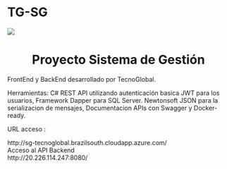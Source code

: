 # TG-SG
<p align="left">
   <img src="https://img.shields.io/badge/STATUS-EN%20DESAROLLO-green">
</p>
<h1 align="center"> Proyecto Sistema de Gestión </h1>

FrontEnd y BackEnd desarrollado por TecnoGlobal.

Herramientas:
C# REST API utilizando autenticación basica JWT para los usuarios,
Framework Dapper para SQL Server.
Newtonsoft JSON para la serializacion de mensajes,
Documentacion APIs con Swagger y Docker-ready.

URL acceso : 
<p>
http://sg-tecnoglobal.brazilsouth.cloudapp.azure.com/ <br/>
Acceso al API Backend <br/> 
http://20.226.114.247:8080/ <br/>
</p>
